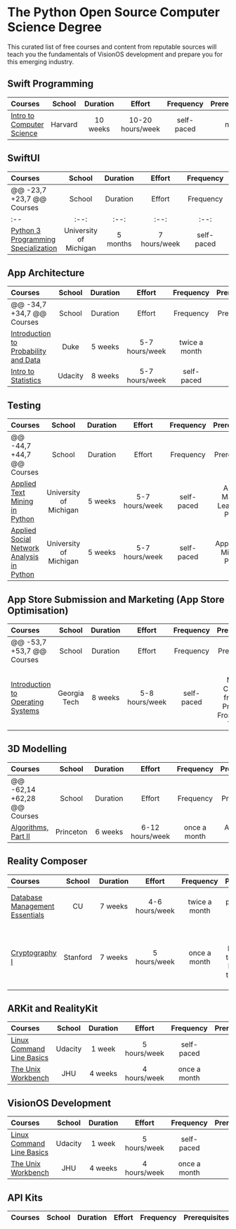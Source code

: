 # The Python Open Source Computer Science Degree

This curated list of free courses and content from reputable sources will teach you the fundamentals of VisionOS development and prepare you for this emerging industry.

## Swift Programming

Courses | School | Duration | Effort | Frequency | Prerequisites
:-- | :--: | :--: | :--: | :--: | :--:
[Intro to Computer Science](https://www.edx.org/course/cs50s-introduction-computer-science-harvardx-cs50x) | Harvard | 10 weeks | 10-20 hours/week | self-paced | none

## SwiftUI

Courses | School | Duration | Effort | Frequency | Prerequisites
:-- | :--: | :--: | :--: | :--: | :--:
	@@ -23,7 +23,7 @@ Courses | School | Duration | Effort | Frequency | Prerequisites
:-- | :--: | :--: | :--: | :--: | :--:
[Python 3 Programming Specialization](https://imp.i384100.net/MXVGb3) | University of Michigan | 5 months | 7 hours/week | self-paced | none

## App Architecture

Courses | School | Duration | Effort | Frequency | Prerequisites
:-- | :--: | :--: | :--: | :--: | :--:
	@@ -34,7 +34,7 @@ Courses | School | Duration | Effort | Frequency | Prerequisites
[Introduction to Probability and Data](https://imp.i384100.net/9WZ4E0) | Duke | 5 weeks | 5-7 hours/week | twice a month | none
[Intro to Statistics ](https://imp.i115008.net/intro-to-statistics) | Udacity | 8 weeks | 5-7 hours/week | self-paced | none

## Testing

Courses | School | Duration | Effort | Frequency | Prerequisites
:-- | :--: | :--: | :--: | :--: | :--:
	@@ -44,7 +44,7 @@ Courses | School | Duration | Effort | Frequency | Prerequisites
[Applied Text Mining in Python](https://imp.i384100.net/XxR0n4) | University of Michigan | 5 weeks | 5-7 hours/week | self-paced | Applied Machine Learning in Python
[Applied Social Network Analysis in Python](https://imp.i384100.net/WDzWdG) | University of Michigan | 5 weeks | 5-7 hours/week | self-paced | Applied Text Mining in Python

## App Store Submission and Marketing (App Store Optimisation)

Courses | School | Duration | Effort | Frequency | Prerequisites
:-- | :--: | :--: | :--: | :--: | :--:
	@@ -53,7 +53,7 @@ Courses | School | Duration | Effort | Frequency | Prerequisites
[Introduction to Operating Systems](https://imp.i115008.net/introduction-to-operating-systems)| Georgia Tech | 8 weeks | 5-8 hours/week | self-paced | Build a Modern Computer from First Principles: From Nand to Tetris II


## 3D Modelling

Courses | School | Duration | Effort | Frequency | Prerequisites
:-- | :--: | :--: | :--: | :--: | :--:
	@@ -62,14 +62,28 @@ Courses | School | Duration | Effort | Frequency | Prerequisites
[Algorithms, Part II](https://imp.i384100.net/jW4xyv) | Princeton | 6 weeks | 6-12 hours/week | once a month | Algorithms, Part I


## Reality Composer

Courses | School | Duration | Effort | Frequency | Prerequisites
:-- | :--: | :--: | :--: | :--: | :--:
[Database Management Essentials](https://imp.i384100.net/kjvDMn) | CU | 7 weeks | 4-6 hours/week | twice a month | basic programming & CS knowledge
[Cryptography I](https://imp.i384100.net/DVm9ej)| Stanford | 7 weeks | 5 hours/week | once a month | Linear Algebra - Foundations to Frontiers & Introduction to Probability and Data

## ARKit and RealityKit

Courses | School | Duration | Effort | Frequency | Prerequisites
:-- | :--: | :--: | :--: | :--: | :--:
[Linux Command Line Basics](https://imp.i115008.net/linux-command-line-basics) | Udacity | 1 week | 5 hours/week | self-paced | none
[The Unix Workbench](https://imp.i384100.net/QOXZ4P) | JHU | 4 weeks | 4 hours/week | once a month | none

## VisionOS Development

Courses | School | Duration | Effort | Frequency | Prerequisites
:-- | :--: | :--: | :--: | :--: | :--:
[Linux Command Line Basics](https://imp.i115008.net/linux-command-line-basics) | Udacity | 1 week | 5 hours/week | self-paced | none
[The Unix Workbench](https://imp.i384100.net/QOXZ4P) | JHU | 4 weeks | 4 hours/week | once a month | none

## API Kits

Courses | School | Duration | Effort | Frequency | Prerequisites
:-- | :--: | :--: | :--: | :--: | :--:
